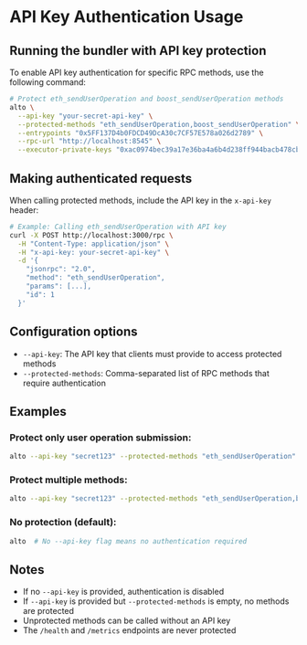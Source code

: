 # API Key Authentication Usage

## Running the bundler with API key protection

To enable API key authentication for specific RPC methods, use the following command:

```bash
# Protect eth_sendUserOperation and boost_sendUserOperation methods
alto \
  --api-key "your-secret-api-key" \
  --protected-methods "eth_sendUserOperation,boost_sendUserOperation" \
  --entrypoints "0x5FF137D4b0FDCD49DcA30c7CF57E578a026d2789" \
  --rpc-url "http://localhost:8545" \
  --executor-private-keys "0xac0974bec39a17e36ba4a6b4d238ff944bacb478cbed5efcae784d7bf4f2ff80"
```

## Making authenticated requests

When calling protected methods, include the API key in the `x-api-key` header:

```bash
# Example: Calling eth_sendUserOperation with API key
curl -X POST http://localhost:3000/rpc \
  -H "Content-Type: application/json" \
  -H "x-api-key: your-secret-api-key" \
  -d '{
    "jsonrpc": "2.0",
    "method": "eth_sendUserOperation",
    "params": [...],
    "id": 1
  }'
```

## Configuration options

- `--api-key`: The API key that clients must provide to access protected methods
- `--protected-methods`: Comma-separated list of RPC methods that require authentication

## Examples

### Protect only user operation submission:
```bash
alto --api-key "secret123" --protected-methods "eth_sendUserOperation"
```

### Protect multiple methods:
```bash
alto --api-key "secret123" --protected-methods "eth_sendUserOperation,boost_sendUserOperation,pimlico_sendUserOperationNow"
```

### No protection (default):
```bash
alto  # No --api-key flag means no authentication required
```

## Notes

- If no `--api-key` is provided, authentication is disabled
- If `--api-key` is provided but `--protected-methods` is empty, no methods are protected
- Unprotected methods can be called without an API key
- The `/health` and `/metrics` endpoints are never protected
